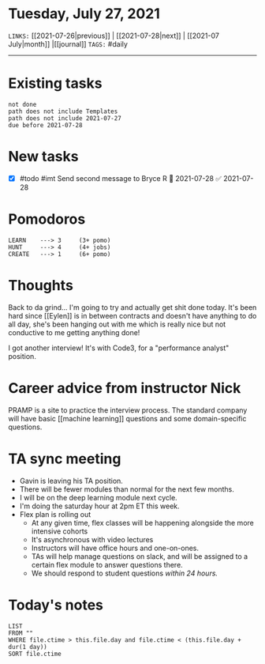 # Tuesday, July 27, 2021
`LINKS:` [[2021-07-26|previous]] | [[2021-07-28|next]] | [[2021-07 July|month]] |[[journal]] 
`TAGS:` #daily

---
# Existing tasks
```tasks
not done
path does not include Templates
path does not include 2021-07-27
due before 2021-07-28
```

# New tasks
- [x] #todo #imt Send second message to Bryce R 📅 2021-07-28 ✅ 2021-07-28

# Pomodoros
```
LEARN    ---> 3		(3+ pomo)
HUNT     ---> 4		(4+ jobs)
CREATE   ---> 1 	(6+ pomo)
```

# Thoughts
Back to da grind... I'm going to try and actually get shit done today. It's been hard since [[Eylen]] is in between contracts and doesn't have anything to do all day, she's been hanging out with me which is really nice but not conductive to me getting anything done!

I got another interview! It's with Code3, for a "performance analyst" position. 

# Career advice from instructor Nick
PRAMP is a site to practice the interview process. The standard company will have basic [[machine learning]] questions and some domain-specific questions. 

# TA sync meeting
- Gavin is leaving his TA position. 
- There will be fewer modules than normal for the next few months. 
- I will be on the deep learning module next cycle. 
- I'm doing the saturday hour at 2pm ET this week. 
- Flex plan is rolling out
	- At any given time, flex classes will be happening alongside the more intensive cohorts
	- It's asynchronous with video lectures
	- Instructors will have office hours and one-on-ones.
	- TAs will help manage questions on slack, and will be assigned to a certain flex module to answer questions there. 
	- We should respond to student questions *within 24 hours.*

# Today's notes
```dataview
LIST 
FROM ""
WHERE file.ctime > this.file.day and file.ctime < (this.file.day + dur(1 day))
SORT file.ctime
```

